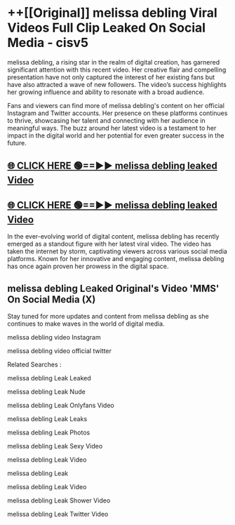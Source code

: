 # ++[[Original]] melissa debling Viral Videos Full Clip Leaked On Social Media - cisv5<br>

melissa debling, a rising star in the realm of digital creation, has garnered significant attention with this recent video. Her creative flair and compelling presentation have not only captured the interest of her existing fans but have also attracted a wave of new followers. The video’s success highlights her growing influence and ability to resonate with a broad audience.

Fans and viewers can find more of melissa debling's content on her official Instagram and Twitter accounts. Her presence on these platforms continues to thrive, showcasing her talent and connecting with her audience in meaningful ways. The buzz around her latest video is a testament to her impact in the digital world and her potential for even greater success in the future.


## [🌐 CLICK HERE 🟢==►► melissa debling leaked Video ](https://onlyclips.site?title=melissa_debling&ref=git)

## [🌐 CLICK HERE 🟢==►► melissa debling leaked Video ](https://onlyclips.site?title=melissa_debling&ref=git)


In the ever-evolving world of digital content, melissa debling has recently emerged as a standout figure with her latest viral video. The video has taken the internet by storm, captivating viewers across various social media platforms. Known for her innovative and engaging content, melissa debling has once again proven her prowess in the digital space.



## melissa debling L𝚎aked Original's Video 'MMS' On Social Media (X)


Stay tuned for more updates and content from melissa debling as she continues to make waves in the world of digital media.

melissa debling video Instagram

melissa debling video official twitter


Related Searches :

melissa debling Leak Leaked

melissa debling Leak Nude

melissa debling Leak Onlyfans Video

melissa debling Leak Leaks

melissa debling Leak Photos

melissa debling Leak Sexy Video

melissa debling Leak Video

melissa debling Leak

melissa debling Leak Video

melissa debling Leak Shower Video

melissa debling Leak Twitter Video

